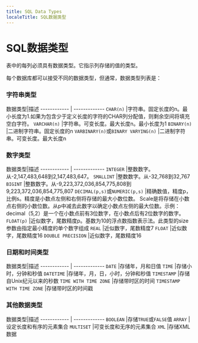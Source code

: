 ```yaml
---
title: SQL Data Types
localeTitle: SQL数据类型
---
```

# SQL数据类型

表中的每列必须具有数据类型。它指示列存储的值的类型。

每个数据库都可以接受不同的数据类型，但通常，数据类型列表是：

### 字符串类型

数据类型|描述 ------------ | ------------- `CHAR(n)` |字符串。固定长度的n。最小长度为1.如果为包含少于定义长度的字符的CHAR列分配值，则剩余空间将填充空白字符。 `VARCHAR(n)` |字符串。可变长度。最大长度n。最小长度为1 `BINARY(n)` |二进制字符串。固定长度的n `VARBINARY(n)`或`BINARY VARYING(n)` |二进制字符串。可变长度。最大长度n

### 数字类型

数据类型|描述 ------------ | ------------- `INTEGER` |整数数字。从-2,147,483,648到2,147,483,647。 `SMALLINT` |整数数字。从-32,768到32,767 `BIGINT` |整数数字。从-9,223,372,036,854,775,808到9,223,372,036,854,775,807 `DECIMAL(p,s)`或`NUMERIC(p,s)` |精确数值，精度p，比例s。精度是小数点左侧和右侧将存储的最大小数位数。 Scale是将存储在小数点右侧的小数位数。从p中减去此数字以确定小数点左侧的最大位数。示例：decimal（5,2）是一个在小数点前有3位数字，在小数点后有2位数字的数字。 `FLOAT(p)` |近似数字，尾数精度p。基数为10的浮点数指数表示法。此类型的size参数由指定最小精度的单个数字组成 `REAL` |近似数字，尾数精度7 `FLOAT` |近似数字，尾数精度16 `DOUBLE PRECISION` |近似数字，尾数精度16

### 日期和时间类型

数据类型|描述 ------------ | ------------- `DATE` |存储年，月和日值 `TIME` |存储小时，分钟和秒值 `DATETIME` |存储年，月，日，小时，分钟和秒值 `TIMESTAMP` |存储自Unix纪元以来的秒数 `TIME WITH TIME ZONE` |存储带时区的时间 `TIMESTAMP WITH TIME ZONE` |存储带时区的时间戳

### 其他数据类型

数据类型|描述 ------------ | ------------- `BOOLEAN` |存储`TRUE`或`FALSE`值 `ARRAY` |设定长度和有序的元素集合 `MULTISET` |可变长度和无序的元素集合 `XML` |存储XML数据